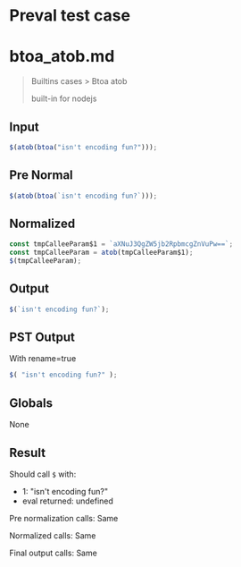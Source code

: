 # Preval test case

# btoa_atob.md

> Builtins cases > Btoa atob
>
> built-in for nodejs

## Input

`````js filename=intro
$(atob(btoa("isn't encoding fun?")));
`````

## Pre Normal


`````js filename=intro
$(atob(btoa(`isn't encoding fun?`)));
`````

## Normalized


`````js filename=intro
const tmpCalleeParam$1 = `aXNuJ3QgZW5jb2RpbmcgZnVuPw==`;
const tmpCalleeParam = atob(tmpCalleeParam$1);
$(tmpCalleeParam);
`````

## Output


`````js filename=intro
$(`isn't encoding fun?`);
`````

## PST Output

With rename=true

`````js filename=intro
$( "isn't encoding fun?" );
`````

## Globals

None

## Result

Should call `$` with:
 - 1: "isn't encoding fun?"
 - eval returned: undefined

Pre normalization calls: Same

Normalized calls: Same

Final output calls: Same
